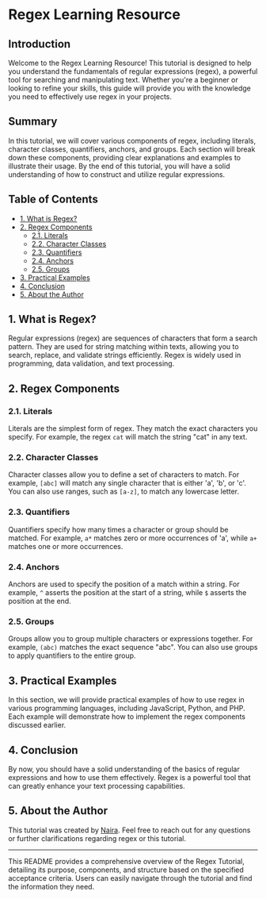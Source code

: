# Regex Learning Resource


## Introduction

Welcome to the Regex Learning Resource! This tutorial is designed to help you understand the fundamentals of regular expressions (regex), a powerful tool for searching and manipulating text. Whether you're a beginner or looking to refine your skills, this guide will provide you with the knowledge you need to effectively use regex in your projects.

## Summary

In this tutorial, we will cover various components of regex, including literals, character classes, quantifiers, anchors, and groups. Each section will break down these components, providing clear explanations and examples to illustrate their usage. By the end of this tutorial, you will have a solid understanding of how to construct and utilize regular expressions.

## Table of Contents

- [1. What is Regex?](#what-is-regex)
- [2. Regex Components](#regex-components)
  - [2.1. Literals](#literals)
  - [2.2. Character Classes](#character-classes)
  - [2.3. Quantifiers](#quantifiers)
  - [2.4. Anchors](#anchors)
  - [2.5. Groups](#groups)
- [3. Practical Examples](#practical-examples)
- [4. Conclusion](#conclusion)
- [5. About the Author](#about-the-author)

## 1. What is Regex?

Regular expressions (regex) are sequences of characters that form a search pattern. They are used for string matching within texts, allowing you to search, replace, and validate strings efficiently. Regex is widely used in programming, data validation, and text processing.

## 2. Regex Components

### 2.1. Literals

Literals are the simplest form of regex. They match the exact characters you specify. For example, the regex `cat` will match the string "cat" in any text.

### 2.2. Character Classes

Character classes allow you to define a set of characters to match. For example, `[abc]` will match any single character that is either 'a', 'b', or 'c'. You can also use ranges, such as `[a-z]`, to match any lowercase letter.

### 2.3. Quantifiers

Quantifiers specify how many times a character or group should be matched. For example, `a*` matches zero or more occurrences of 'a', while `a+` matches one or more occurrences.

### 2.4. Anchors

Anchors are used to specify the position of a match within a string. For example, `^` asserts the position at the start of a string, while `$` asserts the position at the end.

### 2.5. Groups

Groups allow you to group multiple characters or expressions together. For example, `(abc)` matches the exact sequence "abc". You can also use groups to apply quantifiers to the entire group.

## 3. Practical Examples

In this section, we will provide practical examples of how to use regex in various programming languages, including JavaScript, Python, and PHP. Each example will demonstrate how to implement the regex components discussed earlier.

## 4. Conclusion

By now, you should have a solid understanding of the basics of regular expressions and how to use them effectively. Regex is a powerful tool that can greatly enhance your text processing capabilities.

## 5. About the Author

This tutorial was created by [Naira](https://github.com/NairaD08). Feel free to reach out for any questions or further clarifications regarding regex or this tutorial.

---

This README provides a comprehensive overview of the Regex Tutorial, detailing its purpose, components, and structure based on the specified acceptance criteria. Users can easily navigate through the tutorial and find the information they need.

